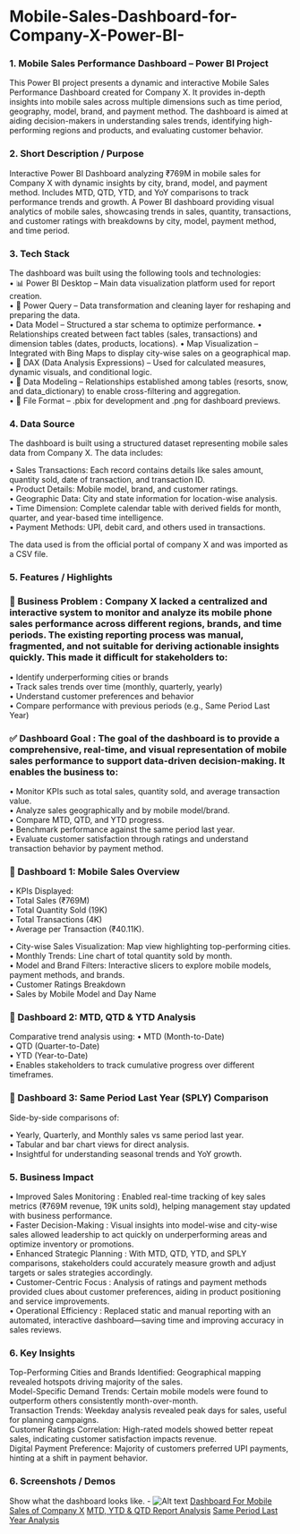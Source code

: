 # Mobile-Sales-Dashboard-for-Company-X-Power-BI-
### 1.	Mobile Sales Performance Dashboard – Power BI Project
This Power BI project presents a dynamic and interactive Mobile Sales Performance Dashboard created for Company X. It provides in-depth insights into mobile sales across multiple dimensions such as time period, geography, model, brand, and payment method. The dashboard is aimed at aiding decision-makers in understanding sales trends, identifying high-performing regions and products, and evaluating customer behavior.

### 2.	Short Description / Purpose
Interactive Power BI Dashboard analyzing ₹769M in mobile sales for Company X with dynamic insights by city, brand, model, and payment method. Includes MTD, QTD, YTD, and YoY comparisons to track performance trends and growth.
A Power BI dashboard providing visual analytics of mobile sales, showcasing trends in sales, quantity, transactions, and customer ratings with breakdowns by city, model, payment method, and time period.

### 3.	Tech Stack

The dashboard was built using the following tools and technologies:<br>
•	📊 Power BI Desktop – Main data visualization platform used for report creation.<br>
•	📂 Power Query – Data transformation and cleaning layer for reshaping and preparing the data.<br>
• Data Model – Structured a star schema to optimize performance.
• Relationships created between fact tables (sales, transactions) and dimension tables (dates, products, locations). 
• Map Visualization – Integrated with Bing Maps to display city-wise sales on a geographical map.
•	🧠 DAX (Data Analysis Expressions) – Used for calculated measures, dynamic visuals, and conditional logic.<br>
•	📝 Data Modeling – Relationships established among tables (resorts, snow, and data_dictionary) to enable cross-filtering and aggregation.<br>
•	📁 File Format – .pbix for development and .png for dashboard previews.

### 4.	Data Source
The dashboard is built using a structured dataset representing mobile sales data from Company X. The data includes:

• Sales Transactions: Each record contains details like sales amount, quantity sold, date of transaction, and transaction ID.<br>
• Product Details: Mobile model, brand, and customer ratings.<br>
• Geographic Data: City and state information for location-wise analysis.<br>
• Time Dimension: Complete calendar table with derived fields for month, quarter, and year-based time intelligence.<br>
• Payment Methods: UPI, debit card, and others used in transactions.<br>

The data used is from the official portal of company X and was imported as a CSV file.<br>


### 5.	Features / Highlights

### 🎯 Business Problem : Company X lacked a centralized and interactive system to monitor and analyze its mobile phone sales performance across different regions, brands, and time periods. The existing reporting process was manual, fragmented, and not suitable for deriving actionable insights quickly. This made it difficult for stakeholders to:

• Identify underperforming cities or brands<br>
• Track sales trends over time (monthly, quarterly, yearly)<br>
• Understand customer preferences and behavior<br>
• Compare performance with previous periods (e.g., Same Period Last Year)<br>

### ✅ Dashboard Goal : The goal of the dashboard is to provide a comprehensive, real-time, and visual representation of mobile sales performance to support data-driven decision-making. It enables the business to:

• Monitor KPIs such as total sales, quantity sold, and average transaction value.<br>
• Analyze sales geographically and by mobile model/brand.<br>
• Compare MTD, QTD, and YTD progress.<br>
• Benchmark performance against the same period last year.<br>
• Evaluate customer satisfaction through ratings and understand transaction behavior by payment method.<br>

### 📌 Dashboard 1: Mobile Sales Overview
• KPIs Displayed:<br>
• Total Sales (₹769M)<br>
• Total Quantity Sold (19K)<br>
• Total Transactions (4K)<br>
• Average per Transaction (₹40.11K).<br>

• City-wise Sales Visualization: Map view highlighting top-performing cities.<br>
• Monthly Trends: Line chart of total quantity sold by month.<br>
• Model and Brand Filters: Interactive slicers to explore mobile models, payment methods, and brands.<br>
• Customer Ratings Breakdown<br>
• Sales by Mobile Model and Day Name<br>

### 📌 Dashboard 2: MTD, QTD & YTD Analysis
Comparative trend analysis using:
• MTD (Month-to-Date)<br>
• QTD (Quarter-to-Date)<br>
• YTD (Year-to-Date)<br>
• Enables stakeholders to track cumulative progress over different timeframes.<br>

### 📌 Dashboard 3: Same Period Last Year (SPLY) Comparison
Side-by-side comparisons of:

• Yearly, Quarterly, and Monthly sales vs same period last year.<br>
• Tabular and bar chart views for direct analysis.<br>
• Insightful for understanding seasonal trends and YoY growth.<br>



### 5. Business Impact
• Improved Sales Monitoring : Enabled real-time tracking of key sales metrics (₹769M revenue, 19K units sold), helping management stay updated with business performance.<br>
• Faster Decision-Making : Visual insights into model-wise and city-wise sales allowed leadership to act quickly on underperforming areas and optimize inventory or promotions.<br>
• Enhanced Strategic Planning : With MTD, QTD, YTD, and SPLY comparisons, stakeholders could accurately measure growth and adjust targets or sales strategies accordingly.<br>
• Customer-Centric Focus : Analysis of ratings and payment methods provided clues about customer preferences, aiding in product positioning and service improvements.<br>
• Operational Efficiency : Replaced static and manual reporting with an automated, interactive dashboard—saving time and improving accuracy in sales reviews.<br>

### 6.  Key Insights
Top-Performing Cities and Brands Identified: Geographical mapping revealed hotspots driving majority of the sales.<br>
Model-Specific Demand Trends: Certain mobile models were found to outperform others consistently month-over-month.<br>
Transaction Trends: Weekday analysis revealed peak days for sales, useful for planning campaigns.<br>
Customer Ratings Correlation: High-rated models showed better repeat sales, indicating customer satisfaction impacts revenue.<br>
Digital Payment Preference: Majority of customers preferred UPI payments, hinting at a shift in payment behavior.<br>

### 6.	Screenshots / Demos
Show what the dashboard looks like. - ![Alt text](https://github.com/username/repo/assets/image.png)
[Dashboard For Mobile Sales of Company X](https://github.com/Arambh12/Mobile-Sales-Dashboard-for-Company-X-Power-BI-/blob/main/DASHBOARD%20FOR%20MOBILE%20SALES%20OF%20COMPANY%20X.PNG)
[MTD, YTD & QTD Report Analysis](https://github.com/Arambh12/Mobile-Sales-Dashboard-for-Company-X-Power-BI-/blob/main/MTD%2C%20YTD%20%26%20QTD%20REPORT%20ANALYSIS.PNG)
[Same Period Last Year Analysis](https://github.com/Arambh12/Mobile-Sales-Dashboard-for-Company-X-Power-BI-/blob/main/DASHBOARD%20FOR%20MOBILE%20SALES%20OF%20COMPANY%20X.PNG)
